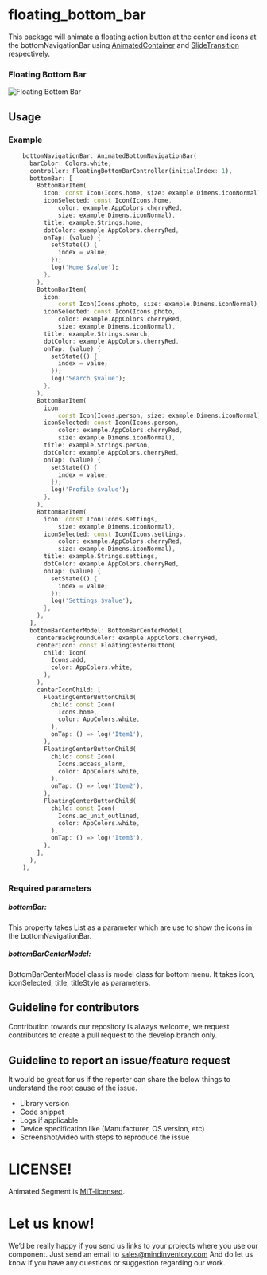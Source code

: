 # floating_bottom_bar


This package will animate a floating action button at the center and icons at the bottomNavigationBar using [AnimatedContainer](https://api.flutter.dev/flutter/widgets/AnimatedContainer-class.html) and [SlideTransition](https://api.flutter.dev/flutter/widgets/SlideTransition-class.html) respectively.


### Floating Bottom Bar
![Floating Bottom Bar](https://github.com/mi-ghanshyam/floating_bottom_bar/blob/master/assets/gif/floating_bottom_bar.gif)


## Usage

### Example
```dart
    bottomNavigationBar: AnimatedBottomNavigationBar(
      barColor: Colors.white,
      controller: FloatingBottomBarController(initialIndex: 1),
      bottomBar: [
        BottomBarItem(
          icon: const Icon(Icons.home, size: example.Dimens.iconNormal),
          iconSelected: const Icon(Icons.home,
              color: example.AppColors.cherryRed,
              size: example.Dimens.iconNormal),
          title: example.Strings.home,
          dotColor: example.AppColors.cherryRed,
          onTap: (value) {
            setState(() {
              index = value;
            });
            log('Home $value');
          },
        ),
        BottomBarItem(
          icon:
              const Icon(Icons.photo, size: example.Dimens.iconNormal),
          iconSelected: const Icon(Icons.photo,
              color: example.AppColors.cherryRed,
              size: example.Dimens.iconNormal),
          title: example.Strings.search,
          dotColor: example.AppColors.cherryRed,
          onTap: (value) {
            setState(() {
              index = value;
            });
            log('Search $value');
          },
        ),
        BottomBarItem(
          icon:
              const Icon(Icons.person, size: example.Dimens.iconNormal),
          iconSelected: const Icon(Icons.person,
              color: example.AppColors.cherryRed,
              size: example.Dimens.iconNormal),
          title: example.Strings.person,
          dotColor: example.AppColors.cherryRed,
          onTap: (value) {
            setState(() {
              index = value;
            });
            log('Profile $value');
          },
        ),
        BottomBarItem(
          icon: const Icon(Icons.settings,
              size: example.Dimens.iconNormal),
          iconSelected: const Icon(Icons.settings,
              color: example.AppColors.cherryRed,
              size: example.Dimens.iconNormal),
          title: example.Strings.settings,
          dotColor: example.AppColors.cherryRed,
          onTap: (value) {
            setState(() {
              index = value;
            });
            log('Settings $value');
          },
        ),
      ],
      bottomBarCenterModel: BottomBarCenterModel(
        centerBackgroundColor: example.AppColors.cherryRed,
        centerIcon: const FloatingCenterButton(
          child: Icon(
            Icons.add,
            color: AppColors.white,
          ),
        ),
        centerIconChild: [
          FloatingCenterButtonChild(
            child: const Icon(
              Icons.home,
              color: AppColors.white,
            ),
            onTap: () => log('Item1'),
          ),
          FloatingCenterButtonChild(
            child: const Icon(
              Icons.access_alarm,
              color: AppColors.white,
            ),
            onTap: () => log('Item2'),
          ),
          FloatingCenterButtonChild(
            child: const Icon(
              Icons.ac_unit_outlined,
              color: AppColors.white,
            ),
            onTap: () => log('Item3'),
          ),
        ],
      ),
    ),
```

### Required parameters

##### bottomBar:
This property takes List<BottomBarItemsModel> as a parameter which are use to show the icons in the bottomNavigationBar.

##### bottomBarCenterModel:
BottomBarCenterModel class is model class for bottom menu. It takes icon, iconSelected, title, titleStyle as parameters.

## Guideline for contributors
Contribution towards our repository is always welcome, we request contributors to create a pull request to the develop branch only.

## Guideline to report an issue/feature request
It would be great for us if the reporter can share the below things to understand the root cause of the issue.
- Library version
- Code snippet
- Logs if applicable
- Device specification like (Manufacturer, OS version, etc)
- Screenshot/video with steps to reproduce the issue

# LICENSE!
Animated Segment is [MIT-licensed](https://github.com/Mindinventory/animated_segment/blob/master/LICENSE "MIT-licensed").

# Let us know!
We’d be really happy if you send us links to your projects where you use our component. Just send an email to sales@mindinventory.com And do let us know if you have any questions or suggestion regarding our work.
